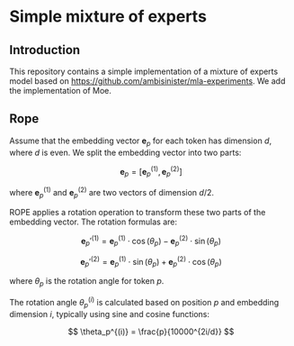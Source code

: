 # Simple mixture of experts

## Introduction

This repository contains a simple implementation of a mixture of experts model based on https://github.com/ambisinister/mla-experiments. We add the 
implementation of Moe.

## Rope

Assume that the embedding vector $\mathbf{e}_p$ for each token has dimension $d$, where $d$ is even. We split the embedding vector into two parts:

$$
\mathbf{e}_p = \left[\mathbf{e}_p^{(1)}, \mathbf{e}_p^{(2)}\right]
$$

where $\mathbf{e}_p^{(1)}$ and $\mathbf{e}_p^{(2)}$ are two vectors of dimension $d/2$.

ROPE applies a rotation operation to transform these two parts of the embedding vector. The rotation formulas are:

$$
\mathbf{e}_p'^{(1)} = \mathbf{e}_p^{(1)} \cdot \cos(\theta_p) - \mathbf{e}_p^{(2)} \cdot \sin(\theta_p)
$$

$$
\mathbf{e}_p'^{(2)} = \mathbf{e}_p^{(1)} \cdot \sin(\theta_p) + \mathbf{e}_p^{(2)} \cdot \cos(\theta_p)
$$

where $\theta_p$ is the rotation angle for token $p$.

The rotation angle $\theta_p^{(i)}$ is calculated based on position $p$ and embedding dimension $i$, typically using sine and cosine functions:

$$
\theta_p^{(i)} = \frac{p}{10000^{2i/d}}
$$
